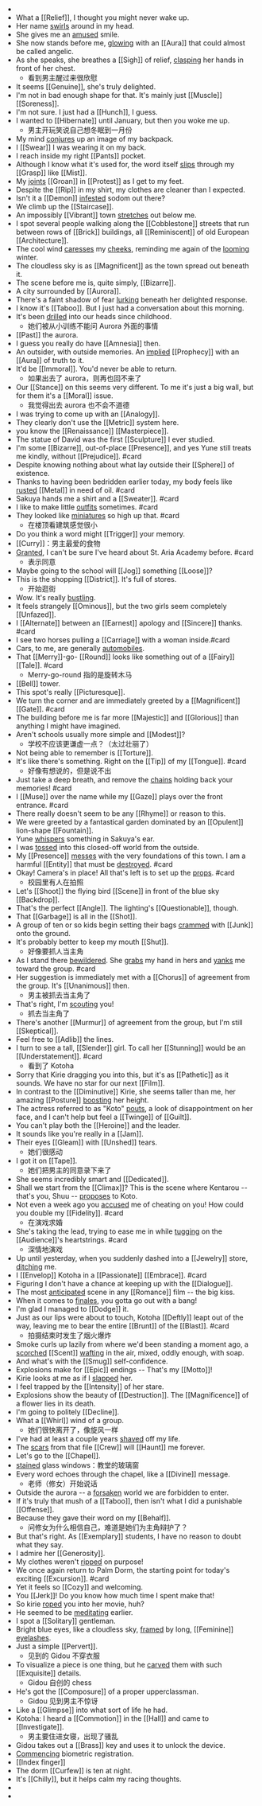 -
- What a [[Relief]], I thought you might never wake up.
- Her name [swirls]([[Swirl]]) around in my head.
- She gives me an [amused]([[Amuse]]) smile.
- She now stands before me, [glowing]([[Glow]]) with an [[Aura]] that could almost be called angelic.
- As she speaks, she breathes a [[Sigh]] of relief, [clasping]([[Clasp]]) her hands in front of her chest.
	- 看到男主醒过来很欣慰
- It seems [[Genuine]], she's truly delighted.
- I'm not in bad enough shape for that. It's mainly just [[Muscle]] [[Soreness]].
- I'm not sure. I just had a [[Hunch]], I guess.
- I wanted to [[Hibernate]] until January, but then you woke me up.
	- 男主开玩笑说自己想冬眠到一月份
- My mind [conjures]([[Conjure]]) up an image of my backpack.
- I [[Swear]] I was wearing it on my back.
- I reach inside my right [[Pants]] pocket.
- Although I know what it's used for, the word itself [slips]([[Slip]]) through my [[Grasp]] like [[Mist]].
- My [joints]([[Joint]]) [[Groan]] in [[Protest]] as I get to my feet.
- Despite the [[Rip]] in my shirt, my clothes are cleaner than I expected.
- Isn't it a [[Demon]] [infested]([[Infest]]) sodom out there?
- We climb up the [[Staircase]].
- An impossibly [[Vibrant]] town [stretches]([[Stretch]]) out below me.
- I spot several people walking along the [[Cobblestone]] streets that run between rows of [[Brick]] buildings, all [[Reminiscent]] of old European [[Architecture]].
- The cool wind [caresses]([[Caress]]) my [cheeks]([[Cheek]]), reminding me again of the [looming]([[Loom]]) winter.
- The cloudless sky is as [[Magnificent]] as the town spread out beneath it.
- The scene before me is, quite simply, [[Bizarre]].
- A city surrounded by [[Aurora]].
- There's a faint shadow of fear [lurking]([[Lurk]]) beneath her delighted response.
- I know it's [[Taboo]]. But I just had a conversation about this morning.
- It's been [drilled]([[Drill]]) into our heads since childhood.
	- 她们被从小训练不能问 Aurora 外面的事情
- [[Past]] the aurora.
- I guess you really do have [[Amnesia]] then.
- An outsider, with outside memories. An [implied]([[Imply]]) [[Prophecy]] with an [[Aura]] of truth to it.
- It'd be [[Immoral]]. You'd never be able to return.
	- 如果出去了 aurora，则再也回不来了
- Our [[Stance]] on this seems very different. To me it's just a big wall, but for them it's a [[Moral]] issue.
	- 我觉得出去 aurora 也不会不道德
- I was trying to come up with an [[Analogy]].
- They clearly don't use the [[Metric]] system here.
- you know the [[Renaissance]] [[Masterpiece]].
- The statue of David was the first [[Sculpture]] I ever studied.
- I'm some [[Bizarre]], out-of-place [[Presence]], and yes Yune still treats me kindly, without [[Prejudice]]. #card
- Despite knowing nothing about what lay outside their [[Sphere]] of existence.
- Thanks to having been bedridden earlier today, my body feels like [rusted]([[Rust]]) [[Metal]] in need of oil. #card
- Sakuya hands me a shirt and a [[Sweater]]. #card
- I like to make little [outfits]([[Outfit]]) sometimes. #card
- They looked like [miniatures]([[Miniature]]) so high up that. #card
	- 在楼顶看建筑感觉很小
- Do you think a word might [[Trigger]] your memory.
- [[Curry]]：男主最爱的食物
- [Granted]([[Grant]]), I can't be sure I've heard about St. Aria Academy before. #card
	- 表示同意
- Maybe going to the school will [[Jog]] something [[Loose]]?
- This is the shopping [[District]]. It's full of stores.
	- 开始逛街
- Wow. It's really [bustling]([[Bustle]]).
- It feels strangely [[Ominous]], but the two girls seem completely [[Unfazed]].
- I [[Alternate]] between an [[Earnest]] apology and [[Sincere]] thanks. #card
- I see two horses pulling a [[Carriage]] with a woman inside.#card
- Cars, to me, are generally [automobiles]([[Automobile]]).
- That [[Merry]]-go- [[Round]] looks like something out of a [[Fairy]] [[Tale]]. #card
	- Merry-go-round 指的是旋转木马
- [[Bell]] tower.
- This spot's really [[Picturesque]].
- We turn the corner and are immediately greeted by a [[Magnificent]] [[Gate]]. #card
- The building before me is far more [[Majestic]] and [[Glorious]] than anything I might have imagined.
- Aren't schools usually more simple and [[Modest]]?
	- 学校不应该更谦虚一点？（太过壮丽了）
- Not being able to remember is [[Torture]].
- It's like there's something. Right on the [[Tip]] of my [[Tongue]]. #card
	- 好像有想说的，但是说不出
- Just take a deep breath, and remove the [chains]([[Chain]]) holding back your memories! #card
- I [[Muse]] over the name while my [[Gaze]] plays over the front entrance. #card
- There really doesn't seem to be any [[Rhyme]] or reason to this.
- We were greeted by a fantastical garden dominated by an [[Opulent]] lion-shape [[Fountain]].
- Yune [whispers]([[Whisper]]) something in Sakuya's ear.
- I was [tossed]([[Toss]]) into this closed-off world from the outside.
- My [[Presence]] [messes]([[Mess]]) with the very foundations of this town. I am a harmful [[Entity]] that must be [destroyed]([[Destroy]]). #card
- Okay! Camera's in place! All that's left is to set up the [props]([[Prop]]). #card
	- 校园里有人在拍照
- Let's [[Shoot]] the flying bird [[Scene]] in front of the blue sky [[Backdrop]].
- That's the perfect [[Angle]]. The lighting's [[Questionable]], though.
- That [[Garbage]] is all in the [[Shot]].
- A group of ten or so kids begin setting their bags [crammed]([[Cram]]) with [[Junk]] onto the ground.
- It's probably better to keep my mouth [[Shut]].
	- 好像要抓人当主角
- As I stand there [bewildered]([[Bewilder]]). She [grabs]([[Grab]]) my hand in hers and [yanks]([[Yank]]) me toward the group. #card
- Her suggestion is immediately met with a [[Chorus]] of agreement from the group. It's [[Unanimous]] then.
	- 男主被抓去当主角了
- That's right, I'm [scouting]([[Scout]]) you!
	- 抓去当主角了
- There's another [[Murmur]] of agreement from the group, but I'm still [[Skeptical]].
- Feel free to [[Adlib]] the lines.
- I turn to see a tall, [[Slender]] girl. To call her [[Stunning]] would be an [[Understatement]]. #card
	- 看到了 Kotoha
- Sorry that Kirie dragging you into this, but it's as [[Pathetic]] as it sounds. We have no star for our next [[Film]].
- In contrast to the [[Diminutive]] Kirie, she seems taller than me, her amazing [[Posture]] [boosting]([[Boost]]) her height.
- The actress referred to as "Koto" [pouts]([[Pout]]), a look of disappointment on her face, and I can't help but feel a [[Twinge]] of [[Guilt]].
- You can't play both the [[Heroine]] and the leader.
- It sounds like you're really in a [[Jam]].
- Their eyes [[Gleam]] with [[Unshed]] tears.
	- 她们很感动
- I got it on [[Tape]].
	- 她们把男主的同意录下来了
- She seems incredibly smart and [[Dedicated]].
- Shall we start from the [[Climax]]? This is the scene where Kentarou -- that's you, Shuu -- [proposes]([[Propose]]) to Koto.
- Not even a week ago you [accused]([[Accuse]]) me of cheating on you! How could you double my [[Fidelity]]. #card
	- 在演戏求婚
- She's taking the lead, trying to ease me in while [tugging]([[Tug]]) on the [[Audience]]'s heartstrings. #card
	- 深情地演戏
- Up until yesterday, when you suddenly dashed into a [[Jewelry]] store, [ditching]([[Ditch]]) me.
- I [[Envelop]] Kotoha in a [[Passionate]] [[Embrace]]. #card
- Figuring I don't have a chance at keeping up with the [[Dialogue]].
- The most [anticipated]([[Anticipate]]) scene in any [[Romance]] film -- the big kiss.
- When it comes to [finales]([[Finale]]), you gotta go out with a bang!
- I'm glad I managed to [[Dodge]] it.
- Just as our lips were about to touch, Kotoha [[Deftly]] leapt out of the way, leaving me to bear the entire [[Brunt]] of the [[Blast]]. #card
	- 拍摄结束时发生了烟火爆炸
- Smoke curls up lazily from where we'd been standing a moment ago, a [scorched]([[Scorch]]) [[Scent]] [wafting]([[Waft]]) in the air, mixed, oddly enough, with soap.
- And what's with the [[Smug]] self-confidence.
- Explosions make for [[Epic]] endings -- That's my [[Motto]]!
- Kirie looks at me as if I [slapped]([[Slap]]) her.
- I feel trapped by the [[Intensity]] of her stare.
- Explosions show the beauty of [[Destruction]]. The [[Magnificence]] of a flower lies in its death.
- I'm going to politely [[Decline]].
- What a [[Whirl]] wind of a group.
	- 她们很快离开了，像旋风一样
- I've had at least a couple years [shaved]([[Shave]]) off my life.
- The [scars]([[Scar]]) from that file [[Crew]] will [[Haunt]] me forever.
- Let's go to the [[Chapel]].
- [stained]([[Stain]]) glass windows：教堂的玻璃窗
- Every word echoes through the chapel, like a [[Divine]] message.
	- 老师（修女）开始说话
- Outside the aurora -- a [forsaken]([[Forsake]]) world we are forbidden to enter.
- If it's truly that mush of a [[Taboo]], then isn't what I did a punishable [[Offense]].
- Because they gave their word on my [[Behalf]].
	- 问修女为什么相信自己，难道是她们为主角辩护了？
- But that's right. As [[Exemplary]] students, I have no reason to doubt what they say.
- I admire her [[Generosity]].
- My clothes weren't [ripped]([[Rip]]) on purpose!
- We once again return to Palm Dorm, the starting point for today's exciting [[Excursion]]. #card
- Yet it feels so [[Cozy]] and welcoming.
- You [[Jerk]]! Do you know how much time I spent make that!
- So kirie [roped]([[Rope]]) you into her movie, huh?
- He seemed to be [meditating]([[Meditate]]) earlier.
- I spot a [[Solitary]] gentleman.
- Bright blue eyes, like a cloudless sky, [framed]([[Frame]]) by long, [[Feminine]] [eyelashes]([[Eyelash]]).
- Just a simple [[Pervert]].
	- 见到的 Gidou 不穿衣服
- To visualize a piece is one thing, but he [carved]([[Carve]]) them with such [[Exquisite]] details.
	- Gidou 自创的 chess
- He's got the [[Composure]] of a proper upperclassman.
	- Gidou 见到男主不惊讶
- Like a [[Glimpse]] into what sort of life he had.
- Kotoha: I heard a [[Commotion]] in the [[Hall]] and came to [[Investigate]].
	- 男主要住进女寝，出现了骚乱
- Gidou takes out a [[Brass]] key and uses it to unlock the device.
- [Commencing]([[Commence]]) biometric registration.
- [[Index finger]]
- The dorm [[Curfew]] is ten at night.
- It's [[Chilly]], but it helps calm my racing thoughts.
-
-